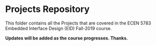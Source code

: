 # Projects Repository

This folder contains all the Projects that are covered in the ECEN 5783 Embedded Interface Design (EID) Fall-2019 course.

**Updates will be added as the course progresses. Thanks.**
